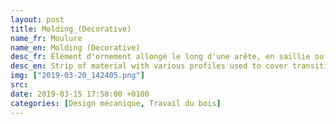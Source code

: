 ```yaml
---
layout: post
title: Molding_(Decorative)
name_fr: Moulure
name_en: Molding (Decorative)
desc_fr: Élément d'ornement allongé le long d'une arête, en saillie ou en creux. Travaillée à la toupie.
desc_en: Strip of material with various profiles used to cover transitions between surfaces or for decoration.
img: ["2019-03-20_142405.png"]
src: 
date: 2019-03-15 17:58:00 +0100
categories: [Design mécanique, Travail du bois]
---
```

